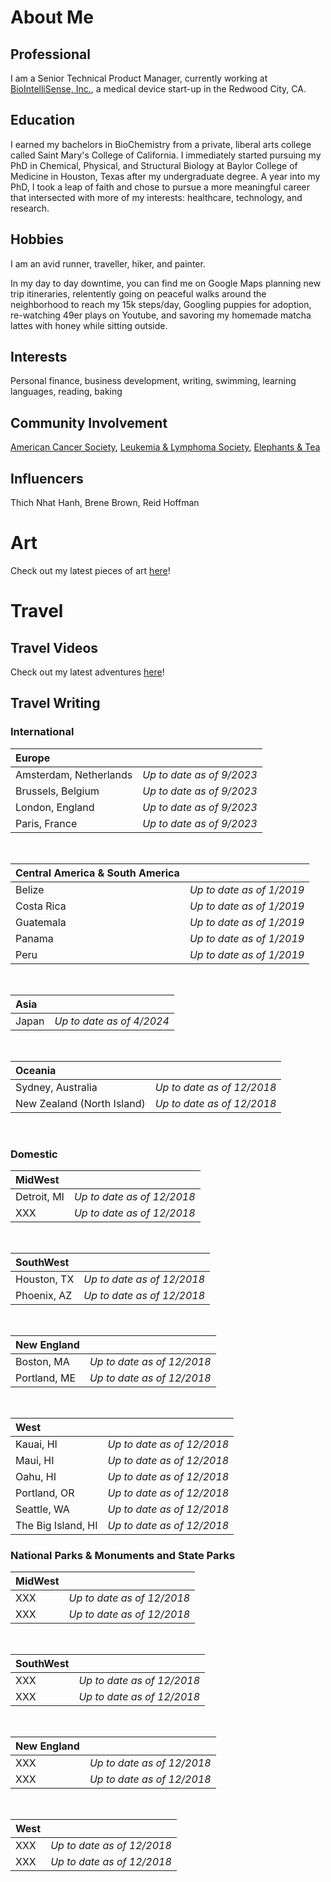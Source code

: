 # About Me
## **Professional**

I am a Senior Technical Product Manager, currently working at [BioIntelliSense, Inc.](https://www.biointellisense.com/), a medical device start-up in the Redwood City, CA. 

## **Education**

I earned my bachelors in BioChemistry from a private, liberal arts college called Saint Mary's College of California. I immediately started pursuing my PhD in Chemical, Physical, and Structural Biology at Baylor College of Medicine in Houston, Texas after my undergraduate degree. A year into my PhD, I took a leap of faith and chose to pursue a more meaningful career that intersected with more of my interests: healthcare, technology, and research. 

## **Hobbies**

I am an avid runner, traveller, hiker, and painter. 

In my day to day downtime, you can find me on Google Maps planning new trip itineraries, relentently going on peaceful walks around the neighborhood to reach my 15k steps/day, Googling puppies for adoption, re-watching 49er plays on Youtube, and savoring my homemade matcha lattes with honey while sitting outside. 

## **Interests**

Personal finance, business development, writing, swimming, learning languages, reading, baking 

## **Community Involvement**

[American Cancer Society](https://www.cancer.org/), [Leukemia & Lymphoma Society](https://www.lls.org/), [Elephants & Tea](https://elephantsandtea.org/)

## **Influencers**

Thich Nhat Hanh, Brene Brown, Reid Hoffman 

# Art 

Check out my latest pieces of art [here](https://amandawong402.wixsite.com/portfolio)! 

# Travel

## Travel Videos 

Check out my latest adventures [here](https://www.youtube.com/@amandaleewong/featured)!

## Travel Writing

### **International**

| Europe | | 
| :--- | ---: |
| Amsterdam, Netherlands | *Up to date as of 9/2023*|
| Brussels, Belgium | *Up to date as of 9/2023*|
| London, England | *Up to date as of 9/2023*|
| Paris, France | *Up to date as of 9/2023*|

<br> 

| Central America & South America | |
| :--- | ---: |
| Belize | *Up to date as of 1/2019*|
| Costa Rica| *Up to date as of 1/2019*|
| Guatemala | *Up to date as of 1/2019*|
| Panama | *Up to date as of 1/2019*|
| Peru | *Up to date as of 1/2019*|

<br> 

| Asia | |
| :--- | ---: |
| Japan | *Up to date as of 4/2024*|

<br> 
  
| Oceania | |
| :--- | ---: |
| Sydney, Australia | *Up to date as of 12/2018*|
| New Zealand (North Island) | *Up to date as of 12/2018*|

<br> 

### **Domestic**

| MidWest | |
| :--- | ---: |
| Detroit, MI | *Up to date as of 12/2018*|
| XXX | *Up to date as of 12/2018*|

<br> 

| SouthWest | |
| :--- | ---: |
| Houston, TX | *Up to date as of 12/2018*|
| Phoenix, AZ | *Up to date as of 12/2018*|

<br> 

| New England | |
| :--- | ---: |
| Boston, MA | *Up to date as of 12/2018*|
| Portland, ME | *Up to date as of 12/2018*|

<br> 

| West | |
| :--- | ---: |
| Kauai, HI | *Up to date as of 12/2018*|
| Maui, HI | *Up to date as of 12/2018*|
| Oahu, HI | *Up to date as of 12/2018*|
| Portland, OR | *Up to date as of 12/2018*|
| Seattle, WA | *Up to date as of 12/2018*|
| The Big Island, HI | *Up to date as of 12/2018*|

### **National Parks & Monuments and State Parks**

| MidWest | |
| :--- | ---: |
| XXX | *Up to date as of 12/2018*|
| XXX | *Up to date as of 12/2018*|

<br> 

| SouthWest | |
| :--- | ---: |
| XXX | *Up to date as of 12/2018*|
| XXX | *Up to date as of 12/2018*|

<br> 

| New England | |
| :--- | ---: |
| XXX | *Up to date as of 12/2018*|
| XXX | *Up to date as of 12/2018*|

<br> 

| West | |
| :--- | ---: |
| XXX | *Up to date as of 12/2018*|
| XXX | *Up to date as of 12/2018*|
